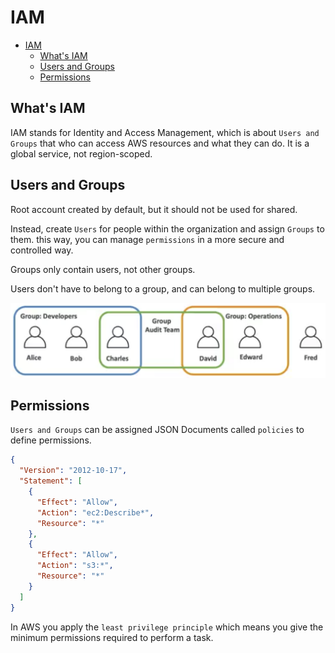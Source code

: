 # IAM

- [IAM](#iam)
  - [What's IAM](#whats-iam)
  - [Users and Groups](#users-and-groups)
  - [Permissions](#permissions)

## What's IAM

IAM stands for Identity and Access Management, 
which is about `Users and Groups` that who can access AWS resources and what they can do.
It is a global service, not region-scoped.

## Users and Groups

Root account created by default, but it should not be used for shared.

Instead, create `Users` for people within the organization and assign `Groups` to them.
this way, you can manage `permissions` in a more secure and controlled way.

Groups only contain users, not other groups.

Users don't have to belong to a group, and can belong to multiple groups.

![iam_groups.png](images%2Fiam_groups.png)

## Permissions

`Users and Groups` can be assigned JSON Documents called `policies` to define permissions.

```json
{
  "Version": "2012-10-17",
  "Statement": [
    {
      "Effect": "Allow",
      "Action": "ec2:Describe*",
      "Resource": "*"
    },
    {
      "Effect": "Allow",
      "Action": "s3:*",
      "Resource": "*"
    }
  ]
}
```

In AWS you apply the `least privilege principle` which means you give the minimum permissions required to perform a task.
